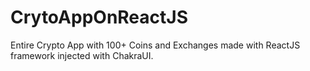 # CrytoAppOnReactJS
 Entire Crypto App with 100+ Coins and Exchanges made with ReactJS framework injected with ChakraUI.
